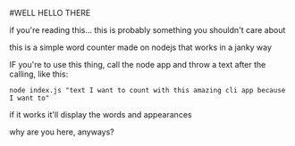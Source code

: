 #WELL HELLO THERE

if you're reading this... this is probably something you shouldn't care about

this is a simple word counter made on nodejs that works in a janky way

IF you're to use this thing, call the node app and throw a text after the calling, like this:

`node index.js "text I want to count with this amazing cli app because I want to"`

if it works it'll display the words and appearances

why are you here, anyways?